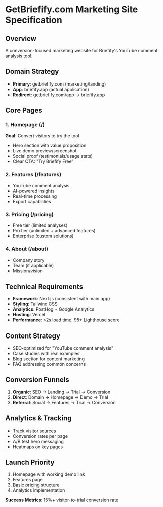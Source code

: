 # GetBriefify.com Marketing Site Specification

## Overview
A conversion-focused marketing website for Briefify's YouTube comment analysis tool.

## Domain Strategy
- **Primary**: getbriefify.com (marketing/landing)
- **App**: briefify.app (actual application)
- **Redirect**: getbriefify.com/app → briefify.app

## Core Pages

### 1. Homepage (/)
**Goal**: Convert visitors to try the tool
- Hero section with value proposition
- Live demo preview/screenshot
- Social proof (testimonials/usage stats)
- Clear CTA: "Try Briefify Free"

### 2. Features (/features)
- YouTube comment analysis
- AI-powered insights
- Real-time processing
- Export capabilities

### 3. Pricing (/pricing)
- Free tier (limited analyses)
- Pro tier (unlimited + advanced features)
- Enterprise (custom solutions)

### 4. About (/about)
- Company story
- Team (if applicable)
- Mission/vision

## Technical Requirements
- **Framework**: Next.js (consistent with main app)
- **Styling**: Tailwind CSS
- **Analytics**: PostHog + Google Analytics
- **Hosting**: Vercel
- **Performance**: <2s load time, 95+ Lighthouse score

## Content Strategy
- SEO-optimized for "YouTube comment analysis"
- Case studies with real examples
- Blog section for content marketing
- FAQ addressing common concerns

## Conversion Funnels
1. **Organic**: SEO → Landing → Trial → Conversion
2. **Direct**: Domain → Homepage → Demo → Trial
3. **Referral**: Social → Features → Trial → Conversion

## Analytics & Tracking
- Track visitor sources
- Conversion rates per page
- A/B test hero messaging
- Heatmaps on key pages

## Launch Priority
1. Homepage with working demo link
2. Features page
3. Basic pricing structure
4. Analytics implementation

**Success Metrics**: 15%+ visitor-to-trial conversion rate
